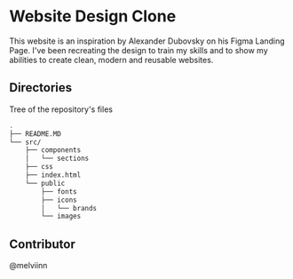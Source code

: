 # Website Design Clone

This website is an inspiration by Alexander Dubovsky on his Figma Landing Page. I've been recreating the design to train my skills and to show my abilities to create clean, modern and reusable websites.

## Directories

Tree of the repository's files

```bash
.
├── README.MD
└── src/
	├── components
	│   └── sections
	├── css
	├── index.html
	└── public
	    ├── fonts
	    ├── icons
	    │   └── brands
	    └── images
```

## Contributor

@melviinn
